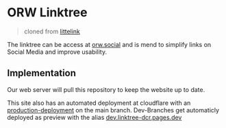 # ORW Linktree

> cloned from [littelink](https://github.com/sethcottle/littlelink)

The linktree can be access at [orw.social](https://orw.social) and is mend to simplify links on Social Media and improve usability.

## Implementation
Our web server will pull this repository to keep the website up to date.

This site also has an automated deployment at cloudflare with an [production-deployment](https://prod.orw.social) on the main branch.
Dev-Branches get automaticly deployed as preview with the alias [dev.linktree-dcr.pages.dev](https://dev.linktree-dcr.pages.dev/)
